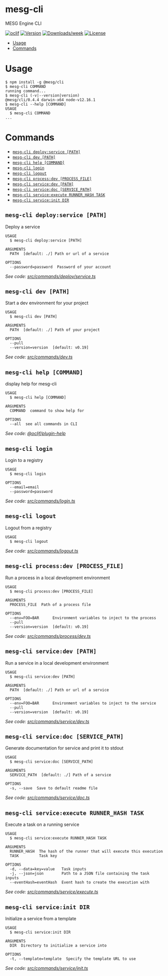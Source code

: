 mesg-cli
=========

MESG Engine CLI

[![oclif](https://img.shields.io/badge/cli-oclif-brightgreen.svg)](https://oclif.io)
[![Version](https://img.shields.io/npm/v/mesg-cli.svg)](https://npmjs.org/package/mesg-cli)
[![Downloads/week](https://img.shields.io/npm/dw/mesg-cli.svg)](https://npmjs.org/package/mesg-cli)
[![License](https://img.shields.io/npm/l/mesg-cli.svg)](https://github.com/mesg-foundation/cli/blob/master/package.json)

<!-- toc -->
* [Usage](#usage)
* [Commands](#commands)
<!-- tocstop -->
# Usage
<!-- usage -->
```sh-session
$ npm install -g @mesg/cli
$ mesg-cli COMMAND
running command...
$ mesg-cli (-v|--version|version)
@mesg/cli/0.4.4 darwin-x64 node-v12.16.1
$ mesg-cli --help [COMMAND]
USAGE
  $ mesg-cli COMMAND
...
```
<!-- usagestop -->
# Commands
<!-- commands -->
* [`mesg-cli deploy:service [PATH]`](#mesg-cli-deployservice-path)
* [`mesg-cli dev [PATH]`](#mesg-cli-dev-path)
* [`mesg-cli help [COMMAND]`](#mesg-cli-help-command)
* [`mesg-cli login`](#mesg-cli-login)
* [`mesg-cli logout`](#mesg-cli-logout)
* [`mesg-cli process:dev [PROCESS_FILE]`](#mesg-cli-processdev-process_file)
* [`mesg-cli service:dev [PATH]`](#mesg-cli-servicedev-path)
* [`mesg-cli service:doc [SERVICE_PATH]`](#mesg-cli-servicedoc-service_path)
* [`mesg-cli service:execute RUNNER_HASH TASK`](#mesg-cli-serviceexecute-runner_hash-task)
* [`mesg-cli service:init DIR`](#mesg-cli-serviceinit-dir)

## `mesg-cli deploy:service [PATH]`

Deploy a service

```
USAGE
  $ mesg-cli deploy:service [PATH]

ARGUMENTS
  PATH  [default: ./] Path or url of a service

OPTIONS
  --password=password  Password of your account
```

_See code: [src/commands/deploy/service.ts](https://github.com/mesg-foundation/js-sdk/blob/v0.4.4/src/commands/deploy/service.ts)_

## `mesg-cli dev [PATH]`

Start a dev environment for your project

```
USAGE
  $ mesg-cli dev [PATH]

ARGUMENTS
  PATH  [default: ./] Path of your project

OPTIONS
  --pull
  --version=version  [default: v0.19]
```

_See code: [src/commands/dev.ts](https://github.com/mesg-foundation/js-sdk/blob/v0.4.4/src/commands/dev.ts)_

## `mesg-cli help [COMMAND]`

display help for mesg-cli

```
USAGE
  $ mesg-cli help [COMMAND]

ARGUMENTS
  COMMAND  command to show help for

OPTIONS
  --all  see all commands in CLI
```

_See code: [@oclif/plugin-help](https://github.com/oclif/plugin-help/blob/v2.2.1/src/commands/help.ts)_

## `mesg-cli login`

Login to a registry

```
USAGE
  $ mesg-cli login

OPTIONS
  --email=email
  --password=password
```

_See code: [src/commands/login.ts](https://github.com/mesg-foundation/js-sdk/blob/v0.4.4/src/commands/login.ts)_

## `mesg-cli logout`

Logout from a registry

```
USAGE
  $ mesg-cli logout
```

_See code: [src/commands/logout.ts](https://github.com/mesg-foundation/js-sdk/blob/v0.4.4/src/commands/logout.ts)_

## `mesg-cli process:dev [PROCESS_FILE]`

Run a process in a local development environment

```
USAGE
  $ mesg-cli process:dev [PROCESS_FILE]

ARGUMENTS
  PROCESS_FILE  Path of a process file

OPTIONS
  --env=FOO=BAR      Environment variables to inject to the process
  --pull
  --version=version  [default: v0.19]
```

_See code: [src/commands/process/dev.ts](https://github.com/mesg-foundation/js-sdk/blob/v0.4.4/src/commands/process/dev.ts)_

## `mesg-cli service:dev [PATH]`

Run a service in a local development environment

```
USAGE
  $ mesg-cli service:dev [PATH]

ARGUMENTS
  PATH  [default: ./] Path or url of a service

OPTIONS
  --env=FOO=BAR      Environment variables to inject to the service
  --pull
  --version=version  [default: v0.19]
```

_See code: [src/commands/service/dev.ts](https://github.com/mesg-foundation/js-sdk/blob/v0.4.4/src/commands/service/dev.ts)_

## `mesg-cli service:doc [SERVICE_PATH]`

Generate documentation for service and print it to stdout

```
USAGE
  $ mesg-cli service:doc [SERVICE_PATH]

ARGUMENTS
  SERVICE_PATH  [default: ./] Path of a service

OPTIONS
  -s, --save  Save to default readme file
```

_See code: [src/commands/service/doc.ts](https://github.com/mesg-foundation/js-sdk/blob/v0.4.4/src/commands/service/doc.ts)_

## `mesg-cli service:execute RUNNER_HASH TASK`

Execute a task on a running service

```
USAGE
  $ mesg-cli service:execute RUNNER_HASH TASK

ARGUMENTS
  RUNNER_HASH  The hash of the runner that will execute this execution
  TASK         Task key

OPTIONS
  -d, --data=key=value   Task inputs
  -j, --json=json        Path to a JSON file containing the task inputs
  --eventHash=eventHash  Event hash to create the execution with
```

_See code: [src/commands/service/execute.ts](https://github.com/mesg-foundation/js-sdk/blob/v0.4.4/src/commands/service/execute.ts)_

## `mesg-cli service:init DIR`

Initialize a service from a template

```
USAGE
  $ mesg-cli service:init DIR

ARGUMENTS
  DIR  Directory to initialize a service into

OPTIONS
  -t, --template=template  Specify the template URL to use
```

_See code: [src/commands/service/init.ts](https://github.com/mesg-foundation/js-sdk/blob/v0.4.4/src/commands/service/init.ts)_
<!-- commandsstop -->
